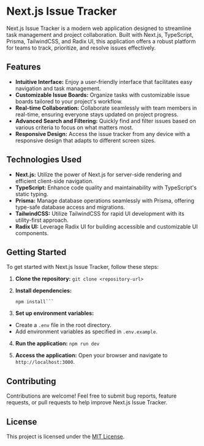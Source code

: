 # Next.js Issue Tracker

Next.js Issue Tracker is a modern web application designed to streamline task management and project collaboration. Built with Next.js, TypeScript, Prisma, TailwindCSS, and Radix UI, this application offers a robust platform for teams to track, prioritize, and resolve issues effectively.

## Features

- **Intuitive Interface:** Enjoy a user-friendly interface that facilitates easy navigation and task management.
- **Customizable Issue Boards:** Organize tasks with customizable issue boards tailored to your project's workflow.
- **Real-time Collaboration:** Collaborate seamlessly with team members in real-time, ensuring everyone stays updated on project progress.
- **Advanced Search and Filtering:** Quickly find and filter issues based on various criteria to focus on what matters most.
- **Responsive Design:** Access the issue tracker from any device with a responsive design that adapts to different screen sizes.

## Technologies Used

- **Next.js:** Utilize the power of Next.js for server-side rendering and efficient client-side navigation.
- **TypeScript:** Enhance code quality and maintainability with TypeScript's static typing.
- **Prisma:** Manage database operations seamlessly with Prisma, offering type-safe database access and migrations.
- **TailwindCSS:** Utilize TailwindCSS for rapid UI development with its utility-first approach.
- **Radix UI:** Leverage Radix UI for building accessible and customizable UI components.

## Getting Started

To get started with Next.js Issue Tracker, follow these steps:

1. **Clone the repository:**
   `git clone <repository-url>`

2. **Install dependencies:**

   ````cd nextjs-issue-tracker
   npm install```

   ````

3. **Set up environment variables:**

- Create a `.env` file in the root directory.
- Add environment variables as specified in `.env.example`.

4. **Run the application:**
   `npm run dev`

5. **Access the application:**
   Open your browser and navigate to `http://localhost:3000`.

## Contributing

Contributions are welcome! Feel free to submit bug reports, feature requests, or pull requests to help improve Next.js Issue Tracker.

## License

This project is licensed under the [MIT License](LICENSE).
